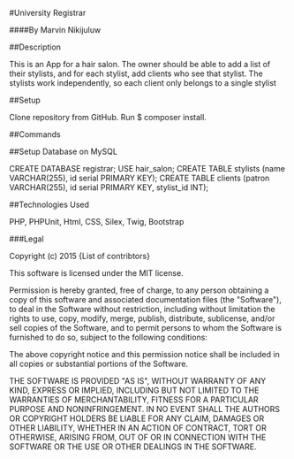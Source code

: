 #University Registrar

####By Marvin Nikijuluw

##Description

This is an App for a hair salon. The owner should be able to add a list of their stylists, and for each stylist, add clients who see that stylist. The stylists work independently, so each client only belongs to a single stylist

##Setup

Clone repository from GitHub.
Run $ composer install.

##Commands



##Setup Database on MySQL

CREATE DATABASE registrar;
USE hair_salon;
CREATE TABLE stylists (name VARCHAR(255), id serial PRIMARY KEY);
CREATE TABLE clients (patron VARCHAR(255), id serial PRIMARY KEY, stylist_id INT);

##Technologies Used

PHP, PHPUnit,  Html, CSS, Silex, Twig, Bootstrap

###Legal

Copyright (c) 2015 {List of contribtors}

This software is licensed under the MIT license.

Permission is hereby granted, free of charge, to any person obtaining a copy of this software and associated documentation files (the "Software"), to deal in the Software without restriction, including without limitation the rights to use, copy, modify, merge, publish, distribute, sublicense, and/or sell copies of the Software, and to permit persons to whom the Software is furnished to do so, subject to the following conditions:

The above copyright notice and this permission notice shall be included in all copies or substantial portions of the Software.

THE SOFTWARE IS PROVIDED "AS IS", WITHOUT WARRANTY OF ANY KIND, EXPRESS OR IMPLIED, INCLUDING BUT NOT LIMITED TO THE WARRANTIES OF MERCHANTABILITY, FITNESS FOR A PARTICULAR PURPOSE AND NONINFRINGEMENT. IN NO EVENT SHALL THE AUTHORS OR COPYRIGHT HOLDERS BE LIABLE FOR ANY CLAIM, DAMAGES OR OTHER LIABILITY, WHETHER IN AN ACTION OF CONTRACT, TORT OR OTHERWISE, ARISING FROM, OUT OF OR IN CONNECTION WITH THE SOFTWARE OR THE USE OR OTHER DEALINGS IN THE SOFTWARE.

